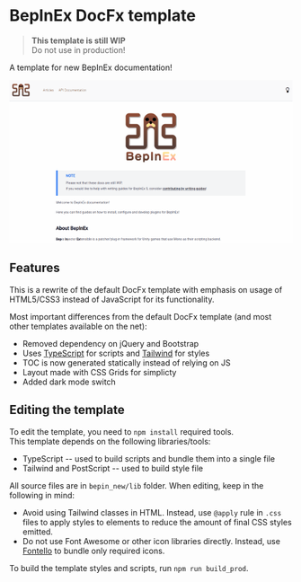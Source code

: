 # BepInEx DocFx template

> **This template is still WIP**  
> Do not use in production!

A template for new BepInEx documentation!

![Template Preview](./docfx_preview.gif)

## Features

This is a rewrite of the default DocFx template with emphasis on usage of HTML5/CSS3 instead of JavaScript for its functionality.

Most important differences from the default DocFx template (and most other templates available on the net):

* Removed dependency on jQuery and Bootstrap
* Uses [TypeScript](https://www.typescriptlang.org/) for scripts and [Tailwind](https://tailwindcss.com/) for styles
* TOC is now generated statically instead of relying on JS
* Layout made with CSS Grids for simplicty
* Added dark mode switch

## Editing the template

To edit the template, you need to `npm install` required tools.  
This template depends on the following libraries/tools:

* TypeScript -- used to build scripts and bundle them into a single file
* Tailwind and PostScript -- used to build style file

All source files are in `bepin_new/lib` folder. When editing, keep in the following in mind:

* Avoid using Tailwind classes in HTML. Instead, use `@apply` rule in `.css` files to apply styles to elements to reduce the amount of final CSS styles emitted.
* Do not use Font Awesome or other icon libraries directly. Instead, use [Fontello](https://fontello.com/) to bundle only required icons.

To build the template styles and scripts, run `npm run build_prod`.